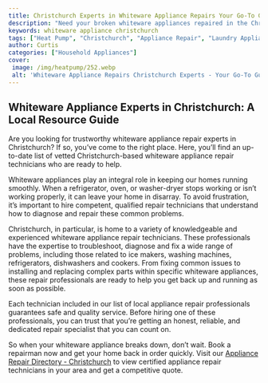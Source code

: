 ```yaml
---
title: Christchurch Experts in Whiteware Appliance Repairs Your Go-To Guide
description: "Need your broken whiteware appliances repaired in the Christchurch area Our expert guide will go through the ins and outs of finding the best professionals in the region from pricing to quality"
keywords: whiteware appliance christchurch
tags: ["Heat Pump", "Christchurch", "Appliance Repair", "Laundry Appliances", "Appliance Guide"]
author: Curtis
categories: ["Household Appliances"]
cover: 
 image: /img/heatpump/252.webp
 alt: 'Whiteware Appliance Repairs Christchurch Experts - Your Go-To Guide'
---
```

## Whiteware Appliance Experts in Christchurch: A Local Resource Guide
Are you looking for trustworthy whiteware appliance repair experts in Christchurch? If so, you’ve come to the right place. Here, you’ll find an up-to-date list of vetted Christchurch-based whiteware appliance repair technicians who are ready to help. 

Whiteware appliances play an integral role in keeping our homes running smoothly. When a refrigerator, oven, or washer-dryer stops working or isn’t working properly, it can leave your home in disarray. To avoid frustration, it’s important to hire competent, qualified repair technicians that understand how to diagnose and repair these common problems. 

Christchurch, in particular, is home to a variety of knowledgeable and experienced whiteware appliance repair technicians. These professionals have the expertise to troubleshoot, diagnose and fix a wide range of problems, including those related to ice makers, washing machines, refrigerators, dishwashers and cookers. From fixing common issues to installing and replacing complex parts within specific whiteware appliances, these repair professionals are ready to help you get back up and running as soon as possible.

Each technician included in our list of local appliance repair professionals guarantees safe and quality service. Before hiring one of these professionals, you can trust that you’re getting an honest, reliable, and dedicated repair specialist that you can count on. 
 
So when your whiteware appliance breaks down, don’t wait. Book a repairman now and get your home back in order quickly. Visit our [Appliance Repair Directory - Christchurch](./pages/appliance-repair-technicians/new-zealand/christchurch) to view certified appliance repair technicians in your area and get a competitive quote.
